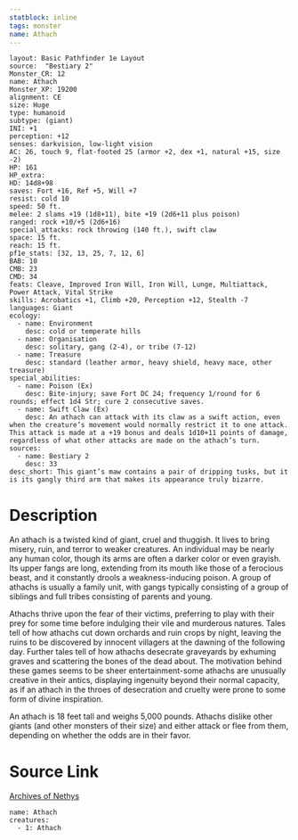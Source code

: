 ```yaml
---
statblock: inline
tags: monster
name: Athach
---
```

```statblock
layout: Basic Pathfinder 1e Layout
source:  "Bestiary 2"
Monster_CR: 12
name: Athach
Monster_XP: 19200
alignment: CE
size: Huge
type: humanoid
subtype: (giant)
INI: +1
perception: +12
senses: darkvision, low-light vision
AC: 26, touch 9, flat-footed 25 (armor +2, dex +1, natural +15, size -2)
HP: 161
HP_extra: 
HD: 14d8+98
saves: Fort +16, Ref +5, Will +7
resist: cold 10
speed: 50 ft.
melee: 2 slams +19 (1d8+11), bite +19 (2d6+11 plus poison)
ranged: rock +10/+5 (2d6+16)
special_attacks: rock throwing (140 ft.), swift claw
space: 15 ft.
reach: 15 ft.
pf1e_stats: [32, 13, 25, 7, 12, 6]
BAB: 10
CMB: 23
CMD: 34
feats: Cleave, Improved Iron Will, Iron Will, Lunge, Multiattack, Power Attack, Vital Strike
skills: Acrobatics +1, Climb +20, Perception +12, Stealth -7
languages: Giant
ecology:
  - name: Environment
    desc: cold or temperate hills
  - name: Organisation
    desc: solitary, gang (2-4), or tribe (7-12)
  - name: Treasure
    desc: standard (leather armor, heavy shield, heavy mace, other treasure)
special_abilities:
  - name: Poison (Ex)
    desc: Bite-injury; save Fort DC 24; frequency 1/round for 6 rounds; effect 1d4 Str; cure 2 consecutive saves.
  - name: Swift Claw (Ex)
    desc: An athach can attack with its claw as a swift action, even when the creature’s movement would normally restrict it to one attack. This attack is made at a +19 bonus and deals 1d10+11 points of damage, regardless of what other attacks are made on the athach’s turn.
sources:
  - name: Bestiary 2
    desc: 33
desc_short: This giant’s maw contains a pair of dripping tusks, but it is its gangly third arm that makes its appearance truly bizarre. 
```
# Description
An athach is a twisted kind of giant, cruel and thuggish. It lives to bring misery, ruin, and terror to weaker creatures. An individual may be nearly any human color, though its arms are often a darker color or even grayish. Its upper fangs are long, extending from its mouth like those of a ferocious beast, and it constantly drools a weakness-inducing poison. A group of athachs is usually a family unit, with gangs typically consisting of a group of siblings and full tribes consisting of parents and young. 

Athachs thrive upon the fear of their victims, preferring to play with their prey for some time before indulging their vile and murderous natures. Tales tell of how athachs cut down orchards and ruin crops by night, leaving the ruins to be discovered by innocent villagers at the dawning of the following day. Further tales tell of how athachs desecrate graveyards by exhuming graves and scattering the bones of the dead about. The motivation behind these games seems to be sheer entertainment-some athachs are unusually creative in their antics, displaying ingenuity beyond their normal capacity, as if an athach in the throes of desecration and cruelty were prone to some form of divine inspiration. 

An athach is 18 feet tall and weighs 5,000 pounds. Athachs dislike other giants (and other monsters of their size) and either attack or flee from them, depending on whether the odds are in their favor.
# Source Link
[Archives of Nethys](https://aonprd.com/MonsterDisplay.aspx?ItemName=Athach)
```encounter-table
name: Athach
creatures:
  - 1: Athach
```
